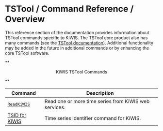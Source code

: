 # TSTool / Command Reference / Overview #

This reference section of the documentation provides information about TSTool commands specific to KiWIS.
The TSTool core product also has many commands (see the
[TSTool documentation](https://opencdss.state.co.us/tstool/latest/doc-user/command-ref/overview/)).
Additional functionality may be added in the future in additional commands or by enhancing the core TSTool software.

**<p style="text-align: center;">
KiWIS TSTool Commands
</p>**

| **Command** | **Description** |
| -- | -- |
| [`ReadKiWIS`](ReadKiWIS/ReadKiWIS.md) | Read one or more time series from KiWIS web services. |
| [TSID for KiWIS](TSID/TSID.md) | Time series identifier command for KiWIS. |
